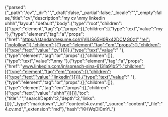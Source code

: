 {"parsed":{"_path":"/cv","_dir":"","_draft":false,"_partial":false,"_locale":"","_empty":false,"title":"cv","description":"my cv \nmy linkedin uhhh","layout":"default","body":{"type":"root","children":[{"type":"element","tag":"p","props":{},"children":[{"type":"text","value":"my "},{"type":"element","tag":"a","props":{"href":"https://standardresume.co/r/jVILIS65H0Rx42DCMG0z1","rel":["nofollow"]},"children":[{"type":"element","tag":"em","props":{},"children":[{"type":"text","value":"cv"}]}]},{"type":"text","value":" "},{"type":"element","tag":"br","props":{},"children":[]},{"type":"text","value":"\nmy "},{"type":"element","tag":"a","props":{"href":"www.linkedin.com/in/soreach-sina-6131a91b5"},"children":[{"type":"element","tag":"em","props":{},"children":[{"type":"text","value":"linkedin"}]}]},{"type":"text","value":" "},{"type":"element","tag":"br","props":{},"children":[]},{"type":"element","tag":"em","props":{},"children":[{"type":"text","value":"uhhh"}]}]}],"toc":{"title":"","searchDepth":2,"depth":2,"links":[]}},"_type":"markdown","_id":"content:4.cv.md","_source":"content","_file":"4.cv.md","_extension":"md"},"hash":"KHWqDlCmYL"}